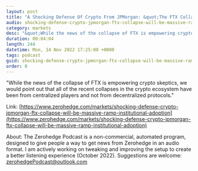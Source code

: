 ```yaml
---
layout: post
title: "A Shocking Defense Of Crypto From JPMorgan: &quot;The FTX Collapse Will Be A Massive Ramp For Institutional Adoption&quot; "
audio: shocking-defense-crypto-jpmorgan-ftx-collapse-will-be-massive-ramp-institutional-adoption-0
category: markets
desc: "&quot;While the news of the collapse of FTX is empowering crypto skeptics, we would point out that all of the recent collapses in the crypto ecosystem have been from centralized players and not from decentralized protocols.&quot;"
duration: 00:04:04
length: 244
datetime: Mon, 14 Nov 2022 17:25:00 +0000
tags: podcast
guid: shocking-defense-crypto-jpmorgan-ftx-collapse-will-be-massive-ramp-institutional-adoption-0
order: 0
---
```

&quot;While the news of the collapse of FTX is empowering crypto skeptics, we would point out that all of the recent collapses in the crypto ecosystem have been from centralized players and not from decentralized protocols.&quot;

Link: [https://www.zerohedge.com/markets/shocking-defense-crypto-jpmorgan-ftx-collapse-will-be-massive-ramp-institutional-adoption](https://www.zerohedge.com/markets/shocking-defense-crypto-jpmorgan-ftx-collapse-will-be-massive-ramp-institutional-adoption)

About: The Zerohedge Podcast is a non-commercial, automated program, designed to give people a way to get news from Zerohedge in an audio format.  I am actively working on tweaking and improving the setup to create a better listening experience (October 2022).  Suggestions are welcome: [zerohedgePodcast@outlook.com](mailto:zerohedgePodcast@outlook.com)
